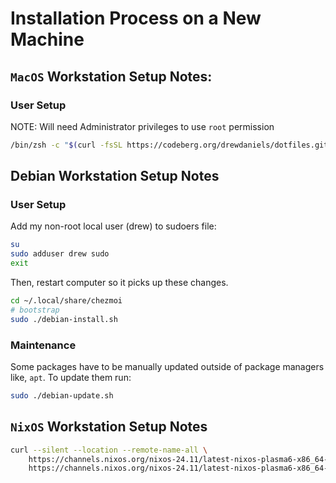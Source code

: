 # Installation Process on a New Machine

## `MacOS` Workstation Setup Notes:

### User Setup

NOTE: Will need Administrator privileges to use `root` permission
```zsh
/bin/zsh -c "$(curl -fsSL https://codeberg.org/drewdaniels/dotfiles.git)"
```

## Debian Workstation Setup Notes

### User Setup

Add my non-root local user (drew) to sudoers file:

```bash
su
sudo adduser drew sudo
exit
```

Then, restart computer so it picks up these changes.

```bash
cd ~/.local/share/chezmoi
# bootstrap
sudo ./debian-install.sh
```

### Maintenance

Some packages have to be manually updated outside of package managers like, `apt`. To update them run:

```bash
sudo ./debian-update.sh
```

## `NixOS` Workstation Setup Notes

```bash
curl --silent --location --remote-name-all \
    https://channels.nixos.org/nixos-24.11/latest-nixos-plasma6-x86_64-linux.iso.sha256 \
    https://channels.nixos.org/nixos-24.11/latest-nixos-plasma6-x86_64-linux.iso
```
